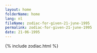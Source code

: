 ```yaml
---
layout: home
folderName: home
lang: nl
fileName: zodiac-for-given-21-june-1995
permalink: zodiac-for-given-21-june-1995
date: 21-06-1995
---
```

{% include zodiac.html %}

